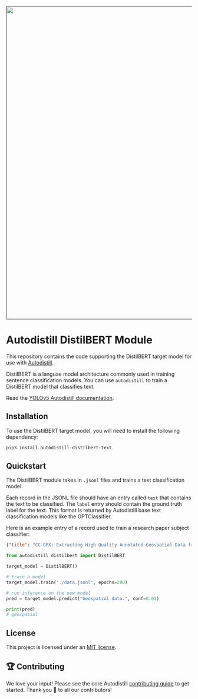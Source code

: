 <div align="center">
  <p>
    <a align="center" href="" target="_blank">
      <img
        width="850"
        src="https://media.roboflow.com/open-source/autodistill/autodistill-banner.png"
      >
    </a>
  </p>
</div>

# Autodistill DistilBERT Module

This repository contains the code supporting the DistilBERT target model for use with [Autodistill](https://github.com/autodistill/autodistill).

DistilBERT is a languae model architecture commonly used in training sentence classification models. You can use `autodistill` to train a DistilBERT model that classifies text.

Read the [YOLOv5 Autodistill documentation](https://autodistill.github.io/autodistill/target_models/yolov5/).

## Installation

To use the DistilBERT target model, you will need to install the following dependency:

```bash
pip3 install autodistill-distilbert-text
```

## Quickstart

The DistilBERT module takes in `.jsonl` files and trains a text classification model.

Each record in the JSONL file should have an entry called `text` that contains the text to be classified. The `label` entry should contain the ground truth label for the text. This format is returned by Autodistill base text classification models like the GPTClassifier.

Here is an example entry of a record used to train a research paper subject classifier:

```json
{"title": "CC-GPX: Extracting High-Quality Annotated Geospatial Data from Common Crawl", "content": "arXiv:2405.11039v1 Announce Type: new \nAbstract: The Common Crawl (CC) corpus....", "classification": "natural language processing"}
```

```python
from autodistill_distilbert import DistilBERT

target_model = DistilBERT()

# train a model
target_model.train("./data.jsonl", epochs=200)

# run inference on the new model
pred = target_model.predict("Geospatial data.", conf=0.01)

print(pred)
# geospatial
```

## License

This project is licensed under an [MIT license](LICENSE).

## 🏆 Contributing

We love your input! Please see the core Autodistill [contributing guide](https://github.com/autodistill/autodistill/blob/main/CONTRIBUTING.md) to get started. Thank you 🙏 to all our contributors!
